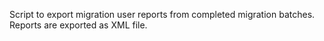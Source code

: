 Script to export migration user reports from completed migration batches.
Reports are exported as XML file.